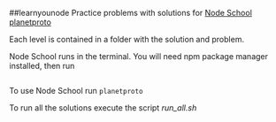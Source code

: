 ##learnyounode
Practice problems with solutions for [Node School planetproto][planetproto]

Each level is contained in a folder with the solution and problem.

Node School runs in the terminal. You will need npm package manager installed, then run

```npm install -g planetproto@latest
```

To use Node School run ``` planetproto ```

To run all the solutions execute the script *run_all.sh*

[planetproto]: http://nodeschool.io/#workshoppers